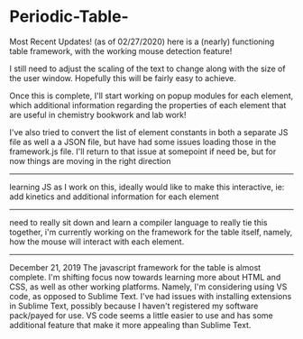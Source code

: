 # Periodic-Table-
Most Recent Updates! (as of 02/27/2020)
here is a (nearly) functioning table framework, with the working mouse detection feature!

I still need to adjust the scaling of the text 
to change along with the size of the user 
window. Hopefully this will be fairly 
easy to achieve.

Once this is complete, I'll start working on 
popup modules for each element, which 
additional information regarding the 
properties of each element that are useful
in chemistry bookwork and lab work!

I've also tried to convert the list of 
element constants in both a separate JS file
as well a a JSON file, but have had some 
issues loading those in the framework.js
file. I'll return to that issue at somepoint
if need be, but for now things are moving in
the right direction
_____________________________________________

learning JS as I work on this, 
ideally would like to make this interactive,
ie: add kinetics and additional 
information for each element
_____________________________________________
need to really sit down and learn a compiler 
language to really tie this together,
i'm currently working on the framework for
the table itself, namely, how the mouse will
interact with each element.
_____________________________________________
December 21, 2019
The javascript framework for the table is 
almost complete. I'm shifting focus now 
towards learning more about HTML and CSS, as 
well as other working platforms. Namely, I'm
considering using VS code, as opposed to 
Sublime Text. I've had issues with installing
extensions in Sublime Text, possibly because
I haven't registered my software pack/payed 
for use. VS code seems a little easier to use
and has some additional feature that make it 
more appealing than Sublime Text.

